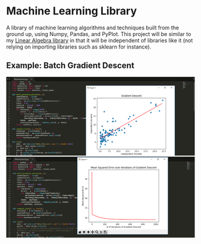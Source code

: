# Machine Learning Library
A library of machine learning algorithms and techniques built from the ground up, using Numpy, Pandas, and PyPlot. This project will be similar to my [Linear Algebra library](https://github.com/EdwardSeley/LinearAlgebra) in that it will be independent of libraries like it (not relying on importing libraries such as sklearn for instance). 

## Example: Batch Gradient Descent
![Gradient Descent](https://github.com/EdwardSeley/MachineLearning/blob/master/Screenshots/Gradient_Descent.png)
![Cost Function](https://github.com/EdwardSeley/MachineLearning/blob/master/Screenshots/Cost_Function.png)

